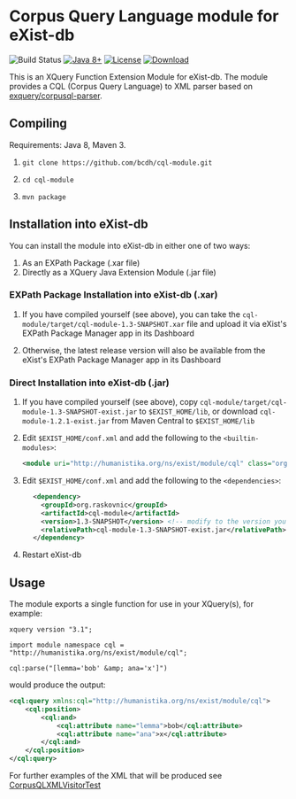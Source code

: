 # Corpus Query Language module for eXist-db
![Build Status](https://github.com/BCDH/cql-module/actions/workflows/ci.yml/badge.svg) [![Java 8+](https://img.shields.io/badge/java-8+-blue.svg)](http://java.oracle.com) [![License](https://img.shields.io/badge/license-GPL%202-blue.svg)](https://www.gnu.org/licenses/gpl-2.0.html) [![Download](https://img.shields.io/badge/download-version%201.2.1-ff69b4.svg)](http://search.maven.org/remotecontent?filepath=org/humanistika/exist/module/cql-module/1.2.1/cql-module-1.2.1-exist.jar)

This is an XQuery Function Extension Module for eXist-db. The module provides a CQL (Corpus Query Language) to XML parser based on [exquery/corpusql-parser](https://github.com/exquery/corpusql-parser).


## Compiling
Requirements: Java 8, Maven 3.

1. `git clone https://github.com/bcdh/cql-module.git`

2. `cd cql-module`

3. `mvn package`


## Installation into eXist-db
You can install the module into eXist-db in either one of two ways:
1. As an EXPath Package (.xar file)
2. Directly as a XQuery Java Extension Module (.jar file)

### EXPath Package Installation into eXist-db (.xar)
1. If you have compiled yourself (see above), you can take the `cql-module/target/cql-module-1.3-SNAPSHOT.xar` file and upload it via eXist's EXPath Package Manager app in its Dashboard

2. Otherwise, the latest release version will also be available from the eXist's EXPath Package Manager app in its Dashboard


### Direct Installation into eXist-db (.jar)
1. If you have compiled yourself (see above), copy `cql-module/target/cql-module-1.3-SNAPSHOT-exist.jar` to `$EXIST_HOME/lib`, or download `cql-module-1.2.1-exist.jar` from Maven Central to `$EXIST_HOME/lib`

2. Edit `$EXIST_HOME/conf.xml` and add the following to the `<builtin-modules>`:

    ```xml
    <module uri="http://humanistika.org/ns/exist/module/cql" class="org.humanistika.exist.module.cqlmodule.CQLModule"/>
    ```
3. Edit `$EXIST_HOME/conf.xml` and add the following to the `<dependencies>`:

```xml
      <dependency>
        <groupId>org.raskovnic</groupId>
        <artifactId>cql-module</artifactId>
        <version>1.3-SNAPSHOT</version> <!-- modify to the version you are using -->
        <relativePath>cql-module-1.3-SNAPSHOT-exist.jar</relativePath> <!-- this should reflect the exact filename in lib folder -->
      </dependency>
```

4. Restart eXist-db

## Usage
The module exports a single function for use in your XQuery(s), for example:

```xquery
xquery version "3.1";

import module namespace cql = "http://humanistika.org/ns/exist/module/cql";

cql:parse("[lemma='bob' &amp; ana='x']")
```

would produce the output:

```xml
<cql:query xmlns:cql="http://humanistika.org/ns/exist/module/cql">
    <cql:position>
        <cql:and>
            <cql:attribute name="lemma">bob</cql:attribute>
            <cql:attribute name="ana">x</cql:attribute>
        </cql:and>
    </cql:position>
</cql:query>
```

For further examples of the XML that will be produced see [CorpusQLXMLVisitorTest](https://github.com/BCDH/cql-module/blob/master/src/test/java/org/humanistika/exist/module/cqlmodule/CorpusQLXMLVisitorTest.java#L42)
